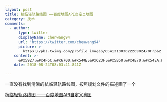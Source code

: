 ```yaml
---
layout: post
title: 杭临轻轨路线图 ——百度地图API自定义地图
category: 技术
comments:
  - author:
      type: twitter
      displayName: chenwang94
      url: 'https://twitter.com/chenwang94'
      picture: >-
        https://pbs.twimg.com/profile_images/654131083022209024/0Frpa2_Q_bigger.jpg
    content: >-
      &#x5927;&#x4F6C;&#x6700;&#x540E;&#x623F;&#x5B50;&#x4E70;&#x54EA;&#x513F;&#x5566;
    date: 2018-08-24T08:03:41.841Z

---
```



一直没有找到清晰的杭临轻轨路线图，按照规划文件的描述画了一个

[杭临轻轨路线图 ——百度地图API自定义地图](http://vinchi.coding.me/hanglinrailway/hanglinlightrailroutemap.html)





